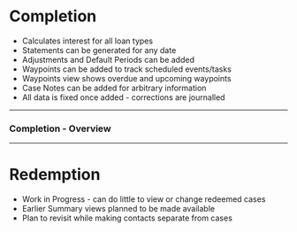 # Completion

- Calculates interest for all loan types
- Statements can be generated for any date
- Adjustments and Default Periods can be added
- Waypoints can be added to track scheduled events/tasks
- Waypoints view shows overdue and upcoming waypoints
- Case Notes can be added for arbitrary information
- All data is fixed once added - corrections are journalled

---

### Completion - Overview













--- 

# Redemption

- Work in Progress - can do little to view or change redeemed cases
- Earlier Summary views planned to be made available 
- Plan to revisit while making contacts separate from cases

